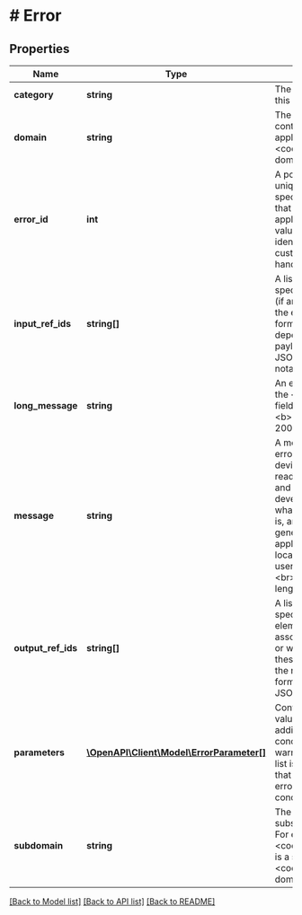 # # Error

## Properties

Name | Type | Description | Notes
------------ | ------------- | ------------- | -------------
**category** | **string** | The context or source of this error or warning. | [optional]
**domain** | **string** | The name of the domain containing the service or application. For example, &lt;code&gt;sell&lt;/code&gt; is a domain. | [optional]
**error_id** | **int** | A positive integer that uniquely identifies the specific error condition that occurred. Your application can use these values as error code identifiers in your customized error-handling algorithms. | [optional]
**input_ref_ids** | **string[]** | A list of one or more specific request elements (if any) associated with the error or warning. The format of these strings depends on the request payload format. For JSON, use JSONPath notation. | [optional]
**long_message** | **string** | An expanded version of the &lt;b&gt;message&lt;/b&gt; field. &lt;br&gt;&lt;br&gt;&lt;b&gt;Maximum length:&lt;/b&gt; 200 characters | [optional]
**message** | **string** | A message about the error or warning which is device agnostic and readable by end users and application developers. It explains what the error or warning is, and how to fix it (in a general sense). If applicable, the value is localized to the end user&#39;s requested locale. &lt;br&gt;&lt;br&gt;&lt;b&gt;Maximum length:&lt;/b&gt; 50 characters | [optional]
**output_ref_ids** | **string[]** | A list of one or more specific response elements (if any) associated with the error or warning. The format of these strings depends on the request payload format. For JSON, use JSONPath notation. | [optional]
**parameters** | [**\OpenAPI\Client\Model\ErrorParameter[]**](ErrorParameter.md) | Contains a list of name-value pairs that provide additional information concerning this error or warning. Each item in the list is an input parameter that contributed to the error or warning condition. | [optional]
**subdomain** | **string** | The name of the domain&#39;s subsystem or subdivision. For example, &lt;code&gt;fulfillment&lt;/code&gt; is a subdomain in the &lt;code&gt;sell&lt;/code&gt; domain. | [optional]

[[Back to Model list]](../../README.md#models) [[Back to API list]](../../README.md#endpoints) [[Back to README]](../../README.md)
